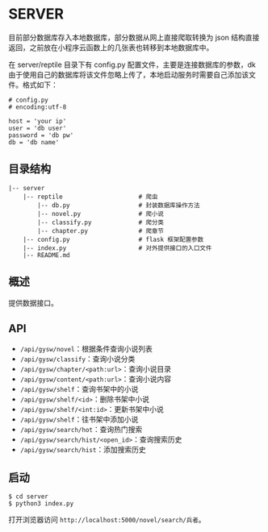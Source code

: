 # SERVER

目前部分数据库存入本地数据库，部分数据从网上直接爬取转换为 json 结构直接返回，之前放在小程序云函数上的几张表也转移到本地数据库中。

在 server/reptile 目录下有 config.py 配置文件，主要是连接数据库的参数，dk 由于使用自己的数据库将该文件忽略上传了，本地启动服务时需要自己添加该文件。格式如下：

```
# config.py
# encoding:utf-8

host = 'your ip'
user = 'db user'
password = 'db pw'
db = 'db name'
```

## 目录结构

```
|-- server
    |-- reptile                     # 爬虫
        |-- db.py                   # 封装数据库操作方法
        |-- novel.py                # 爬小说
        |-- classify.py             # 爬分类
        |-- chapter.py              # 爬章节
    |-- config.py                   # flask 框架配置参数
    |-- index.py                    # 对外提供接口的入口文件
    |-- README.md
```

## 概述

提供数据接口。

## API


- `/api/gysw/novel`：根据条件查询小说列表
- `/api/gysw/classify`：查询小说分类
- `/api/gysw/chapter/<path:url>`：查询小说目录
- `/api/gysw/content/<path:url>`：查询小说内容
- `/api/gysw/shelf`：查询书架中的小说
- `/api/gysw/shelf/<id>`：删除书架中小说
- `/api/gysw/shelf/<int:id>`：更新书架中小说
- `/api/gysw/shelf`：往书架中添加小说
- `/api/gysw/search/hot`：查询热门搜索
- `/api/gysw/search/hist/<open_id>`：查询搜索历史
- `/api/gysw/search/hist`：添加搜索历史

## 启动

```
$ cd server
$ python3 index.py
```

打开浏览器访问 `http://localhost:5000/novel/search/兵者`。
